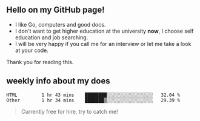 ## Hello on my GitHub page!

- I like Go, computers and good docs.
- I don't want to get higher education at the university **now**, I choose self education and job searching.
- I will be very happy if you call me for an interview or let me take a look at your code.

Thank you for reading this.

## weekly info about my does
<!--START_SECTION:waka-->

```text
HTML         1 hr 43 mins    ████████░░░░░░░░░░░░░░░░░   32.04 %
Other        1 hr 34 mins    ███████▒░░░░░░░░░░░░░░░░░   29.39 %
```

<!--END_SECTION:waka-->

> Currently free for hire, try to catch me!
